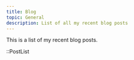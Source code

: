 ```yaml
---
title: Blog
topic: General
description: List of all my recent blog posts
---
```


This is a list of my recent blog posts.

::PostList
